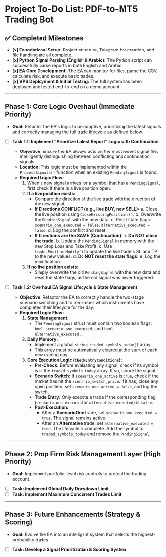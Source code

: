 # Project To-Do List: PDF-to-MT5 Trading Bot

## ✅ Completed Milestones

-   **[x] Foundational Setup:** Project structure, Telegram bot creation, and file handling are all complete.
-   **[x] Python Signal Parsing (English & Arabic):** The Python script can successfully parse reports in both English and Arabic.
-   **[x] EA Core Development:** The EA can monitor for files, parse the CSV, calculate risk, and execute basic trades.
-   **[x] VPS Deployment & Initial Testing:** The full system has been deployed and tested end-to-end on a demo account.

---

## Phase 1: Core Logic Overhaul (Immediate Priority)

*   **Goal:** Refactor the EA's logic to be adaptive, prioritizing the latest signals and correctly managing the full trade lifecycle as defined below.

-   [ ] **Task 1.1: Implement "Prioritize Latest Report" Logic with Continuation**
    -   **Objective:** Ensure the EA always acts on the most recent signal file, intelligently distinguishing between conflicting and continuation signals.
    -   **Location:** This logic must be implemented within the `ProcessSignals()` function when an existing `PendingSignal` is found.
    -   **Required Logic Flow:**
        1.  When a new signal arrives for a symbol that has a `PendingSignal`, first check if there is a live position open.
        2.  **If a live position exists:**
            *   Compare the direction of the live trade with the direction of the new signal.
            *   **If Directions CONFLICT (e.g., live BUY, new SELL):**
                a.  Close the live position using `CloseExistingPositions()`.
                b.  Overwrite the `PendingSignal` with the new data.
                c.  Reset state flags: `scenario_one_executed = false`, `alternative_executed = false`.
                d.  Log the conflict and reset.
            *   **If Directions are the SAME (Continuation):**
                a.  **Do NOT close the trade.**
                b.  Update the `PendingSignal` in memory with the new Stop Loss and Take Profit.
                c.  Use `trade.PositionModify()` to update the live trade's SL and TP to the new values.
                d.  **Do NOT reset the state flags.**
                e.  Log the modification.
        3.  **If no live position exists:**
            *   Simply overwrite the old `PendingSignal` with the new data and reset the state flags, as the old signal was never triggered.

-   [ ] **Task 1.2: Overhaul EA Signal Lifecycle & State Management**
    -   **Objective:** Refactor the EA to correctly handle the two-stage scenario switching and to remember which instruments have completed their lifecycle for the day.
    -   **Required Logic Flow:**
        1.  **State Management:**
            *   The `PendingSignal` struct must contain two boolean flags: `bool scenario_one_executed;` and `bool alternative_executed;`.
        2.  **Daily Memory:**
            *   Implement a global `string traded_symbols_today[]` array.
            *   This array must be automatically cleared at the start of each new trading day.
        3.  **Core Execution Logic (`CheckEntryConditions`):**
            *   **Pre-Check:** Before evaluating any signal, check if its symbol is in the `traded_symbols_today` array. If so, ignore the signal.
            *   **Scenario Switch:** If `scenario_one_active` is `true`, check if the market has hit the `scenario_switch_price`. If it has, close any open position, set `scenario_one_active = false`, and log the switch.
            *   **Trade Entry:** Only execute a trade if the corresponding flag (`scenario_one_executed` or `alternative_executed`) is `false`.
            *   **Post-Execution:**
                *   After a **ScenarioOne** trade, set `scenario_one_executed = true`. The signal remains active.
                *   After an **Alternative** trade, set `alternative_executed = true`. The lifecycle is complete. Add the symbol to `traded_symbols_today` and remove the `PendingSignal`.

---

## Phase 2: Prop Firm Risk Management Layer (High Priority)

*   **Goal:** Implement portfolio-level risk controls to protect the trading account.

-   [ ] **Task: Implement Global Daily Drawdown Limit**
-   [ ] **Task: Implement Maximum Concurrent Trades Limit**

---

## Phase 3: Future Enhancements (Strategy & Scoring)

*   **Goal:** Evolve the EA into an intelligent system that selects the highest-probability trades.

-   [ ] **Task: Develop a Signal Prioritization & Scoring System**